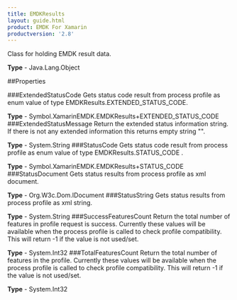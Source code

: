 ```yaml
---
title: EMDKResults
layout: guide.html
product: EMDK For Xamarin 
productversion: '2.8' 
---
```

Class for holding EMDK result data.

**Type** - Java.Lang.Object

##Properties

###ExtendedStatusCode
Gets status code result from process profile as enum value of type EMDKResults.EXTENDED_STATUS_CODE.

**Type** - Symbol.XamarinEMDK.EMDKResults+EXTENDED_STATUS_CODE
###ExtendedStatusMessage
Return the extended status information string. If there is not any extended information this returns empty string "".

**Type** - System.String
###StatusCode
Gets status code result from process profile as enum value of type EMDKResults.STATUS_CODE .

**Type** - Symbol.XamarinEMDK.EMDKResults+STATUS_CODE
###StatusDocument
Gets status results from process profile as xml document.

**Type** - Org.W3c.Dom.IDocument
###StatusString
Gets status results from process profile as xml string.

**Type** - System.String
###SuccessFeaturesCount
Return the total number of features in profile request is success. Currently these values will be available when the process profile is called to check profile compatibility. This will return -1 if the value is not used/set.

**Type** - System.Int32
###TotalFeaturesCount
Return the total number of features in the profile. Currently these values will be available when the process profile is called to check profile compatibility. This will return -1 if the value is not used/set.

**Type** - System.Int32
